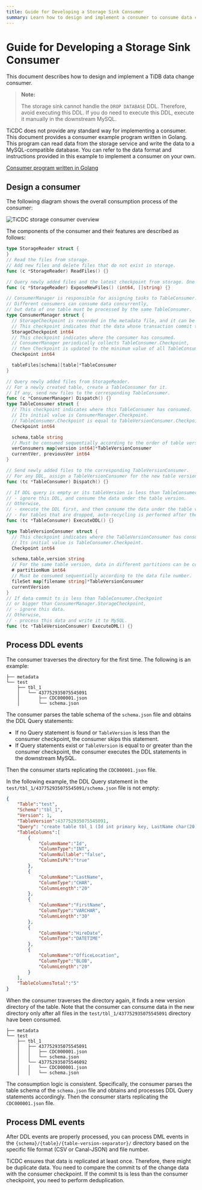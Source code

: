 ```yaml
---
title: Guide for Developing a Storage Sink Consumer
summary: Learn how to design and implement a consumer to consume data changes in storage sinks.
---
```


# Guide for Developing a Storage Sink Consumer

This document describes how to design and implement a TiDB data change consumer.

> **Note:**
>
> The storage sink cannot handle the `DROP DATABASE` DDL. Therefore, avoid executing this DDL. If you do need to execute this DDL, execute it manually in the downstream MySQL.

TiCDC does not provide any standard way for implementing a consumer. This document provides a consumer example program written in Golang. This program can read data from the storage service and write the data to a MySQL-compatible database. You can refer to the data format and instructions provided in this example to implement a consumer on your own.

[Consumer program written in Golang](https://github.com/pingcap/tiflow/tree/release-8.1/cmd/storage-consumer)

## Design a consumer

The following diagram shows the overall consumption process of the consumer:

![TiCDC storage consumer overview](https://download.pingcap.com/images/docs/ticdc/ticdc-storage-consumer-overview.png)

The components of the consumer and their features are described as follows:

```go
type StorageReader struct {
}
// Read the files from storage.
// Add new files and delete files that do not exist in storage.
func (c *StorageReader) ReadFiles() {}

// Query newly added files and the latest checkpoint from storage. One file can only be returned once.
func (c *StorageReader) ExposeNewFiles() (int64, []string) {}

// ConsumerManager is responsible for assigning tasks to TableConsumer.
// Different consumers can consume data concurrently,
// but data of one table must be processed by the same TableConsumer.
type ConsumerManager struct {
  // StorageCheckpoint is recorded in the metadata file, and it can be fetched by calling `StorageReader.ExposeNewFiles()`.
  // This checkpoint indicates that the data whose transaction commit time is less than this checkpoint has been stored in storage.
  StorageCheckpoint int64
  // This checkpoint indicates where the consumer has consumed.
  // ConsumerManager periodically collects TableConsumer.Checkpoint,
  // then Checkpoint is updated to the minimum value of all TableConsumer.Checkpoint.
  Checkpoint int64

  tableFiles[schema][table]*TableConsumer
}

// Query newly added files from StorageReader.
// For a newly created table, create a TableConsumer for it.
// If any, send new files to the corresponding TableConsumer.
func (c *ConsumerManager) Dispatch() {}
type TableConsumer struct {
  // This checkpoint indicates where this TableConsumer has consumed.
  // Its initial value is ConsumerManager.Checkpoint.
  // TableConsumer.Checkpoint is equal to TableVersionConsumer.Checkpoint.
  Checkpoint int64

  schema,table string
  // Must be consumed sequentially according to the order of table versions.
  verConsumers map[version int64]*TableVersionConsumer
  currentVer, previousVer int64
}

// Send newly added files to the corresponding TableVersionConsumer.
// For any DDL, assign a TableVersionConsumer for the new table version.
func (tc *TableConsumer) Dispatch() {}

// If DDL query is empty or its tableVersion is less than TableConsumer.Checkpoint,
// - ignore this DDL, and consume the data under the table version.
// Otherwise,
// - execute the DDL first, and then consume the data under the table version.
// - For tables that are dropped, auto-recycling is performed after the drop table DDL is executed.
func (tc *TableConsumer) ExecuteDDL() {}

type TableVersionConsumer struct {
  // This checkpoint indicates where the TableVersionConsumer has consumed.
  // Its initial value is TableConsumer.Checkpoint.
  Checkpoint int64

  schema,table,version string
  // For the same table version, data in different partitions can be consumed concurrently.
  # partitionNum int64
  // Must be consumed sequentially according to the data file number.
  fileSet map[filename string]*TableVersionConsumer
  currentVersion
}
// If data commit ts is less than TableConsumer.Checkpoint
// or bigger than ConsumerManager.StorageCheckpoint,
// - ignore this data.
// Otherwise,
// - process this data and write it to MySQL.
func (tc *TableVersionConsumer) ExecuteDML() {}
```

## Process DDL events

The consumer traverses the directory for the first time. The following is an example:

```
├── metadata
└── test
    ├── tbl_1
    │   └── 437752935075545091
    │       ├── CDC000001.json
    │       └── schema.json
```

The consumer parses the table schema of the `schema.json` file and obtains the DDL Query statements:

- If no Query statement is found or `TableVersion` is less than the consumer checkpoint, the consumer skips this statement.
- If Query statements exist or `TableVersion` is equal to or greater than the consumer checkpoint, the consumer executes the DDL statements in the downstream MySQL.

Then the consumer starts replicating the `CDC000001.json` file.

In the following example, the DDL Query statement in the `test/tbl_1/437752935075545091/schema.json` file is not empty:

```json
{
    "Table":"test",
    "Schema":"tbl_1",
    "Version": 1,
    "TableVersion":437752935075545091,
    "Query": "create table tbl_1 (Id int primary key, LastName char(20), FirstName varchar(30), HireDate datetime, OfficeLocation Blob(20))",
    "TableColumns":[
        {
            "ColumnName":"Id",
            "ColumnType":"INT",
            "ColumnNullable":"false",
            "ColumnIsPk":"true"
        },
        {
            "ColumnName":"LastName",
            "ColumnType":"CHAR",
            "ColumnLength":"20"
        },
        {
            "ColumnName":"FirstName",
            "ColumnType":"VARCHAR",
            "ColumnLength":"30"
        },
        {
            "ColumnName":"HireDate",
            "ColumnType":"DATETIME"
        },
        {
            "ColumnName":"OfficeLocation",
            "ColumnType":"BLOB",
            "ColumnLength":"20"
        }
    ],
    "TableColumnsTotal":"5"
}
```

When the consumer traverses the directory again, it finds a new version directory of the table. Note that the consumer can consume data in the new directory only after all files in the `test/tbl_1/437752935075545091` directory have been consumed.

```
├── metadata
└── test
    ├── tbl_1
    │   ├── 437752935075545091
    │   │   ├── CDC000001.json
    │   │   └── schema.json
    │   └── 437752935075546092
    │   │   └── CDC000001.json
    │   │   └── schema.json
```

The consumption logic is consistent. Specifically, the consumer parses the table schema of the `schema.json` file and obtains and processes DDL Query statements accordingly. Then the consumer starts replicating the `CDC000001.json` file.

## Process DML events

After DDL events are properly processed, you can process DML events in the `{schema}/{table}/{table-version-separator}/` directory based on the specific file format (CSV or Canal-JSON) and file number.

TiCDC ensures that data is replicated at least once. Therefore, there might be duplicate data. You need to compare the commit ts of the change data with the consumer checkpoint. If the commit ts is less than the consumer checkpoint, you need to perform deduplication.
